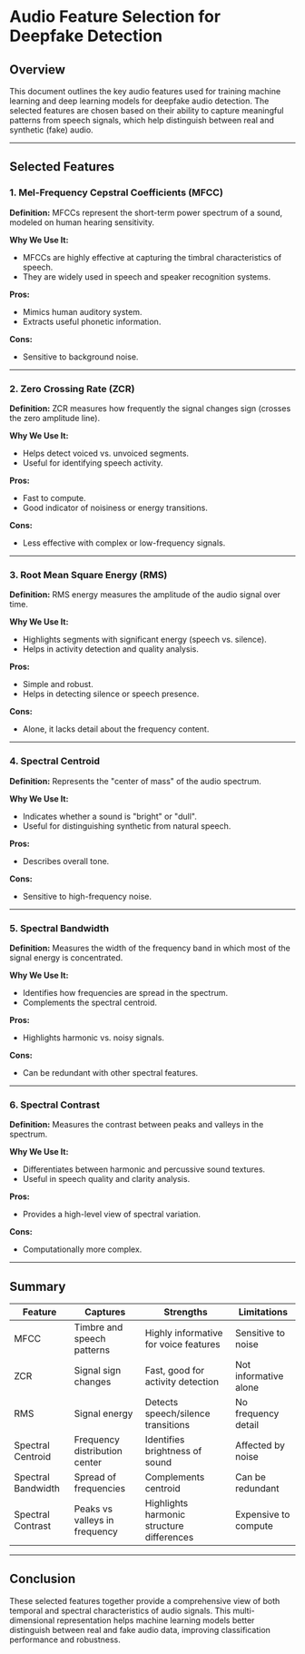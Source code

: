 # Audio Feature Selection for Deepfake Detection

## Overview
This document outlines the key audio features used for training machine learning and deep learning models for deepfake audio detection. The selected features are chosen based on their ability to capture meaningful patterns from speech signals, which help distinguish between real and synthetic (fake) audio.

---

## Selected Features

### 1. Mel-Frequency Cepstral Coefficients (MFCC)
**Definition:** MFCCs represent the short-term power spectrum of a sound, modeled on human hearing sensitivity.

**Why We Use It:**
- MFCCs are highly effective at capturing the timbral characteristics of speech.
- They are widely used in speech and speaker recognition systems.

**Pros:**
- Mimics human auditory system.
- Extracts useful phonetic information.

**Cons:**
- Sensitive to background noise.

---

### 2. Zero Crossing Rate (ZCR)
**Definition:** ZCR measures how frequently the signal changes sign (crosses the zero amplitude line).

**Why We Use It:**
- Helps detect voiced vs. unvoiced segments.
- Useful for identifying speech activity.

**Pros:**
- Fast to compute.
- Good indicator of noisiness or energy transitions.

**Cons:**
- Less effective with complex or low-frequency signals.

---

### 3. Root Mean Square Energy (RMS)
**Definition:** RMS energy measures the amplitude of the audio signal over time.

**Why We Use It:**
- Highlights segments with significant energy (speech vs. silence).
- Helps in activity detection and quality analysis.

**Pros:**
- Simple and robust.
- Helps in detecting silence or speech presence.

**Cons:**
- Alone, it lacks detail about the frequency content.

---

### 4. Spectral Centroid
**Definition:** Represents the "center of mass" of the audio spectrum.

**Why We Use It:**
- Indicates whether a sound is "bright" or "dull".
- Useful for distinguishing synthetic from natural speech.

**Pros:**
- Describes overall tone.

**Cons:**
- Sensitive to high-frequency noise.

---

### 5. Spectral Bandwidth
**Definition:** Measures the width of the frequency band in which most of the signal energy is concentrated.

**Why We Use It:**
- Identifies how frequencies are spread in the spectrum.
- Complements the spectral centroid.

**Pros:**
- Highlights harmonic vs. noisy signals.

**Cons:**
- Can be redundant with other spectral features.

---

### 6. Spectral Contrast
**Definition:** Measures the contrast between peaks and valleys in the spectrum.

**Why We Use It:**
- Differentiates between harmonic and percussive sound textures.
- Useful in speech quality and clarity analysis.

**Pros:**
- Provides a high-level view of spectral variation.

**Cons:**
- Computationally more complex.

---

## Summary
| Feature            | Captures                          | Strengths                                   | Limitations                    |
|--------------------|-----------------------------------|---------------------------------------------|-------------------------------|
| MFCC               | Timbre and speech patterns        | Highly informative for voice features       | Sensitive to noise            |
| ZCR                | Signal sign changes               | Fast, good for activity detection           | Not informative alone         |
| RMS                | Signal energy                     | Detects speech/silence transitions          | No frequency detail           |
| Spectral Centroid  | Frequency distribution center     | Identifies brightness of sound              | Affected by noise             |
| Spectral Bandwidth | Spread of frequencies             | Complements centroid                        | Can be redundant              |
| Spectral Contrast  | Peaks vs valleys in frequency     | Highlights harmonic structure differences   | Expensive to compute          |

---

## Conclusion
These selected features together provide a comprehensive view of both temporal and spectral characteristics of audio signals. This multi-dimensional representation helps machine learning models better distinguish between real and fake audio data, improving classification performance and robustness.

